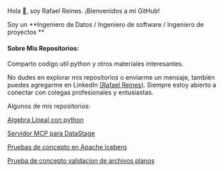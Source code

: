 Hola 👋, soy Rafael Reines. ¡Bienvenidos a mi GitHub!

Soy un **Ingeniero de Datos / Ingeniero de software / Ingeniero de proyectos **

#### Sobre Mis Repositorios:
Comparto codigo util python y otros materiales interesantes. 

No dudes en explorar mis repositorios o enviarme un mensaje, también puedes agregarme en LinkedIn [(Rafael Reines)](www.linkedin.com/in/hernandoreines/). Siempre estoy abierto a conectar con colegas profesionales y entusiastas.

Algunos de mis repositorios:

[Algebra Lineal con python](https://github.com/hreine/apache-iceberg/tree/master/notebooks/Algebra-Lineal-Con-Python)

[Servidor MCP para DataStage](https://github.com/hreine/Data-Stage-MCP-Server-Utils)

[Pruebas de concepto en Apache Iceberg](https://github.com/hreine/apache-iceberg)

[Prueba de concepto validacion de archivos planos](https://github.com/hreine/apache-iceberg/blob/master/notebooks/POC-validacion-scv/validacion-estructura-cv.ipynb)

